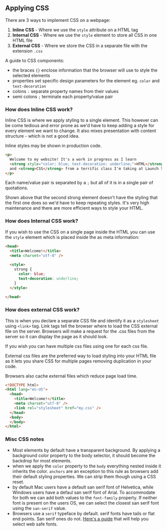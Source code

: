 ## Applying CSS

There are 3 ways to implement CSS on a webpage:

1. **Inline CSS** - Where we use the `style` attribute on a HTML tag
2. **Internal CSS** - Where we use the `style` element to store all CSS in one HTML file
3. **External CSS** - Where we store the CSS in a separate file with the extension `.css`

A guide to CSS components:

- the braces `{}` enclose information that the browser will use to style the selected elements
- properties set specific design parameters for the element eg. `color` and `text-decoration`
- colons `:` separate property names from their values
- semi colons `;` terminate each property/value pair 

### How does Inline CSS work?

Inline CSS is where we apply styling to a single element. This however can be come tedious and error prone as we'd have to keep adding a style for every element we want to change. It also mixes presentation with content structure - which is not a good idea.

Inline styles may be shown in production code.

```html
<p>
  Welcome to my website! It's a work in progress as I learn
  <strong style="color: blue; text-decoration: underline;">HTML</strong>
  and <strong>CSS</strong> from a terrific class I'm taking at Launch School. I'm learning a lot! Why don't you join me?
</p>
```

Each name/value pair is separated by a `;` but all of it is in a single pair of quotations. 

Shown above that the second strong element doesn't have the styling that the first one does so we'd have to keep repeating styles. It's very high maintenance and there are more efficient ways to style your HTML.

### How does Internal CSS work?

If you wish to use the CSS on a single page inside the HTML you can use the `style` element which is placed inside the <head> as meta information:

```html
<head>
  <title>Welcome!</title>
  <meta charset="utf-8" />
  
  <style>
    strong {
      color: blue;
      text-decoration: underline;
    }
  </style>
  
</head>
```



### How does external CSS work?

This is when you declare a separate CSS file and identify it as a `stylesheet` using `<link>` tag. Link tags tell the browser where to load the CSS external file on the server. Browsers will make a request for the .css files from the server so it can display the page as it should look.

If you wish you can have multiple css files using one <link> for each css file.

External css files are the preferred way to load styling into your HTML file as it lets you share CSS for multiple pages removing duplication in your code. 

Browsers also cache external files which reduce page load time.

```html
<!DOCTYPE html>
<html lang="en-US">
  <head>
    <title>Welcome!</title>
    <meta charset="utf-8" />
    <link rel="stylesheet" href="my.css" />
  </head>
  <body>
  </body>
</html>
```



### Misc CSS notes

- Most elements by default have a transparent background. By applying a background color property to the body selector, it should become the backdrop for most elements.
- when we apply the `color` property to the `body` everything nested inside it inherits the color. `anchors` are an exception to this rule as browsers add their default styling properties. We can strip them though using a CSS reset.
- by default Mac users have a default san serif font of Helvetica, while Windows users have a defaul san serif font of Arial. To accommodate for both we can add both values to the `font-family` property. If neither font is present on the users OS, we can select the closest san serif font using the `san-serif` value.
- Browsers use a `serif` typeface by default. serif fonts have tails or flat end points. San serif ones do not. [Here's a guide](http://web.mit.edu/jmorzins/www/fonts.html) that will help you select web safe fonts.